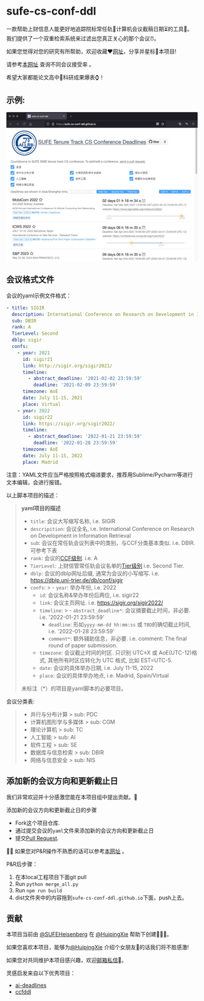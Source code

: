# sufe-cs-conf-ddl

一款帮助上财信息人能更好地追踪院标常任轨🎰计算机会议截稿日期⏳的工具🔧。我们提供了一个双重检索系统来过滤出您真正关心的那个会议⏰。

如果您觉得对您的研究有所帮助，欢迎收藏❤️[网址](https://sufe-cs-conf-ddl.github.io/)，分享并星标🌟本项目!

请参考[本网址](https://github.com/lixin4ever/Conference-Acceptance-Rate) 查询不同会议接受率 。

希望大家都能论文高中🎉科研成果爆表⌚️！
## 示例:

[![示例预览](.conf_list/screenshot.png)](https://github.com/SUFE-CS-CONF-DDL/sufe-cs-conf-ddl/blob/main/.conf_list/screenshot.png)

## 会议格式文件
会议的yaml示例文件格式：

```yaml
- title: SIGIR
  description: International Conference on Research on Development in Information Retrieval
  sub: DBIR
  rank: A
  TierLevel: Second
  dblp: sigir
  confs:
    - year: 2021
      id: sigir21
      link: http://sigir.org/sigir2021/
      timeline:
        - abstract_deadline: '2021-02-02 23:59:59'
          deadline: '2021-02-09 23:59:59'
      timezone: AoE
      date: July 11-15, 2021
      place: Virtual
    - year: 2022
      id: sigir22
      link: https://sigir.org/sigir2022/
      timeline:
        - abstract_deadline: '2022-01-21 23:59:59'
          deadline: '2022-01-28 23:59:59'
      timezone: AoE
      date: July 11-15, 2022
      place: Madrid
```
注意：YAML文件应当严格按照格式缩进要求，推荐用Sublime/Pycharm等进行文本编辑，会进行报错。

以上脚本项目的描述：

> **yaml项目的描述**
>
> - `title`: 会议大写缩写名称, i.e. SIGIR
> - `descripition`: 会议全名, i.e. International Conference on Research on Development in Information Retrieval
> - `sub`: 会议在常任轨会议列表中的类别，与CCF分类基本类似. i.e. DBIR. 可参考下表
> - `rank`: 会议的[CCF级别](https://www.ccf.org.cn/c/2019-04-25/663625.shtml). i.e. A
> - `TierLevel`: 上财信管常任轨会议名单的[Tier级别](https://github.com/SUFE-CS-CONF-DDL/sufe-cs-conf-ddl/blob/main/.conf_list/SIME_tenure_CCF.xlsx) i.e. Second Tier.
> - `dblp`: 会议的dblp网址后缀, 通常为会议的小写缩写. i.e. https://dblp.uni-trier.de/db/conf/sigir
> - `confs`:
    >   - `year`: 举办年份, i.e. 2022
>   - `id`: 会议名称&举办年份后两位, i.e. sigir22
>   - `link`: 会议主页网址. i.e. https://sigir.org/sigir2022/
>   - `timeline`:
      >     - `abstract_deadline*`: 会议摘要截止时间，非必要. i.e. '2022-01-21 23:59:59'
>     - `deadline`: 形如`yyyy-mm-dd hh:mm:ss` 或 `TBD`的确切截止时间, i.e. '2022-01-28 23:59:59'
>     - `comment*`: 额外辅助信息，非必要. i.e. comment: The final round of paper submission.
>   - `timezone`: 会议截止时间的时区. 只识别 UTC±X 或 AoE(UTC-12)格式, 其他所有时区应转化为 UTC 格式, 比如 EST=UTC-5.
>   - `date`: 会议的具体举办日期, i.e. July 11-15, 2022
>   - `place`: 会议的具体举办地点, i.e. Madrid, Spain/Virtual
>
> 未标注（*）的项目是yaml脚本的必要项目。

会议分类表:
> - 并行与分布计算
    >   sub: PDC
> - 计算机图形学与多媒体
    >   sub: CGM
> - 理论计算机
    >   sub: TC
> - 人工智能
    >   sub: AI
> - 软件工程
    >   sub: SE
> - 数据库与信息检索
    >   sub: DBIR
> - 网络与信息安全
    >   sub: NIS

## 添加新的会议方向和更新截止日
我们非常欢迎并十分感激您能在本项目组中提出贡献。🤟

添加新的会议方向和更新截止日的步骤
- Fork这个项目仓库.
- 通过提交会议的`yaml`文件来添加新的会议方向和更新截止日
- 提交[Pull Request](https://github.com/SUFE-CS-CONF-DDL/sufe-cs-conf-ddl/pulls).

👨‍🏫 如果您对P&R操作不熟悉的话可以参考[本网址](https://chinese.freecodecamp.org/news/how-to-make-your-first-pull-request-on-github/) 。


P&R后步骤：
1. 在本local工程项目下面git pull
2. Run `python merge_all.py`
3. Run `npm run build`
4. dist文件夹中的内容拖到`sufe-cs-conf-ddl.github.io`下面，push上去。


## 贡献

本项目当前由 [@SUFEHeisenberg](https://github.com/SUFEHeisenberg) 在 [@HuipingXie](https://github.com/HuipingXie) 帮助下创建👨🏻‍💻。 

如果您喜欢本项目，能够为[@HuipingXie](https://github.com/HuipingXie) 介绍个女朋友👧的话我们将不胜感激!

如果您对共同维护本项目感兴趣，欢迎[邮箱私信](mailto:wangziyuan@163.sufe.edu.cn)👏。

灵感启发来自以下优秀项目：
- [ai-deadlines](https://aideadlin.es/) 
- [ccfddl](https://ccfddl.github.io/)